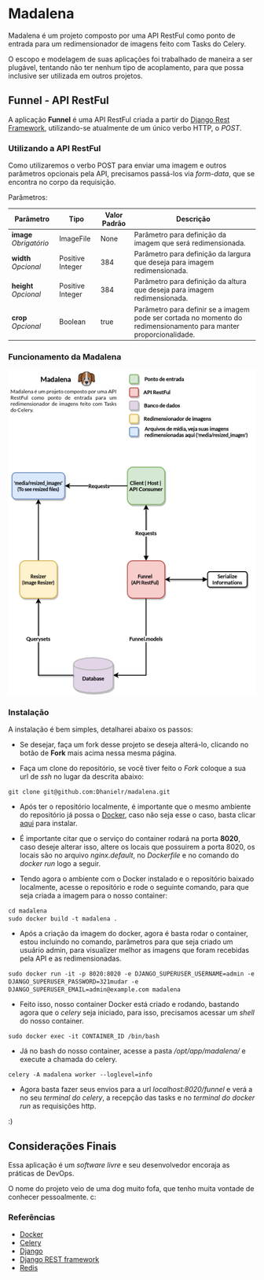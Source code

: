 # Madalena

Madalena é um projeto composto por uma API RestFul como ponto de entrada para um redimensionador de imagens feito com Tasks do Celery.

O escopo e modelagem de suas aplicações foi trabalhado de maneira a ser plugável, tentando não ter nenhum tipo de acoplamento, para que possa inclusive ser utilizada em outros projetos.

## Funnel - API RestFul


A aplicação __Funnel__ é uma API RestFul criada a partir do [Django Rest Framework](https://www.django-rest-framework.org/), utilizando-se atualmente de um único verbo HTTP, o _POST_.

### Utilizando a API RestFul

Como utilizaremos o verbo POST para enviar uma imagem e outros parâmetros opcionais pela API, precisamos passá-los via _form-data_, que se encontra no corpo da requisição.

Parâmetros:


| Parâmetro               | Tipo             | Valor Padrão | Descrição                                                                                                          |
|-------------------------|------------------|--------------|--------------------------------------------------------------------------------------------------------------------|
| **image** *Obrigatório* | ImageFile        | None         | Parâmetro para definição da imagem que será redimensionada.                                                        |
| **width** *Opcional*    | Positive Integer | 384          | Parâmetro para definição da largura que deseja para imagem redimensionada.                                         |
| **height** *Opcional*   | Positive Integer | 384          | Parâmetro para definição da altura que deseja para imagem redimensionada.                                          |
| **crop** *Opcional*     | Boolean          | true         | Parâmetro para definir se a imagem pode ser cortada no momento do redimensionamento para manter proporcionalidade. |



### Funcionamento da Madalena

![Fluxograma Madalena](https://raw.githubusercontent.com/Dhanielr/madalena/master/docs_imgs/Madalena.png?token=AJTCLVS3FQC7K3YUJXDFN5C6UB6JE)


### Instalação

A instalação é bem simples, detalharei abaixo os passos:

* Se desejar, faça um fork desse projeto se deseja alterá-lo, clicando no botão de **Fork** mais acima nessa mesma página.

* Faça um clone do repositório, se você tiver feito o *Fork* coloque a sua url de *ssh* no lugar da descrita abaixo:

```
git clone git@github.com:Dhanielr/madalena.git 
```

* Após ter o repositório localmente, é importante que o mesmo ambiente do repositório já possa o [Docker](https://docs.docker.com/engine/install/), caso não seja esse o caso, basta clicar [aqui](https://docs.docker.com/engine/install/)  para instalar.

* É importante citar que o serviço do container rodará na porta **8020**, caso deseje alterar isso, altere os locais que possuirem a porta 8020, os locais são no arquivo *nginx.default*, no *Dockerfile* e no comando do *docker run* logo a seguir.

* Tendo agora o ambiente com o Docker instalado e o repositório baixado localmente, acesse o repositório e rode o seguinte comando, para que seja criada a imagem para o nosso container:

```
cd madalena
sudo docker build -t madalena .
```
* Após a criação da imagem do docker, agora é basta rodar o container, estou incluindo no comando, parâmetros para que seja criado um usuário admin, para visualizer melhor as imagens que foram recebidas pela API e as redimensionadas.

```
sudo docker run -it -p 8020:8020 -e DJANGO_SUPERUSER_USERNAME=admin -e DJANGO_SUPERUSER_PASSWORD=321mudar -e DJANGO_SUPERUSER_EMAIL=admin@example.com madalena
```
* Feito isso, nosso container Docker está criado e rodando, bastando agora que o *celery* seja iniciado, para isso, precisamos acessar um *shell* do nosso container.

```
sudo docker exec -it CONTAINER_ID /bin/bash
```
* Já no bash do nosso container, acesse a pasta */opt/app/madalena/* e execute a chamada do celery.

```
celery -A madalena worker --loglevel=info
```
* Agora basta fazer seus envios para a url *localhost:8020/funnel* e verá a no seu *terminal do celery*, a recepção das tasks e no *terminal do docker run* as requisições http. 

:)

## Considerações Finais

Essa aplicação é um *software livre* e seu desenvolvedor encoraja as práticas de DevOps.

O nome do projeto veio de uma dog muito fofa, que tenho muita vontade de conhecer pessoalmente. c:

### Referências

* [Docker](https://www.docker.com/)
* [Celery](http://www.celeryproject.org/)
* [Django](https://www.djangoproject.com/) 
* [Django REST framework](https://www.django-rest-framework.org/)
* [Redis](https://redis.io/)